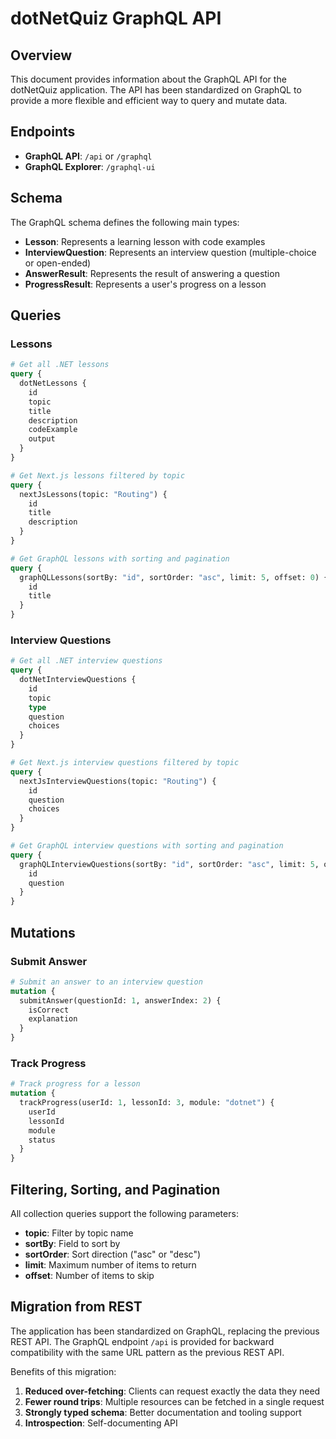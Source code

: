 # dotNetQuiz GraphQL API

## Overview

This document provides information about the GraphQL API for the dotNetQuiz application. The API has been standardized on GraphQL to provide a more flexible and efficient way to query and mutate data.

## Endpoints

- **GraphQL API**: `/api` or `/graphql`
- **GraphQL Explorer**: `/graphql-ui`

## Schema

The GraphQL schema defines the following main types:

- **Lesson**: Represents a learning lesson with code examples
- **InterviewQuestion**: Represents an interview question (multiple-choice or open-ended)
- **AnswerResult**: Represents the result of answering a question
- **ProgressResult**: Represents a user's progress on a lesson

## Queries

### Lessons

```graphql
# Get all .NET lessons
query {
  dotNetLessons {
    id
    topic
    title
    description
    codeExample
    output
  }
}

# Get Next.js lessons filtered by topic
query {
  nextJsLessons(topic: "Routing") {
    id
    title
    description
  }
}

# Get GraphQL lessons with sorting and pagination
query {
  graphQLLessons(sortBy: "id", sortOrder: "asc", limit: 5, offset: 0) {
    id
    title
  }
}
```

### Interview Questions

```graphql
# Get all .NET interview questions
query {
  dotNetInterviewQuestions {
    id
    topic
    type
    question
    choices
  }
}

# Get Next.js interview questions filtered by topic
query {
  nextJsInterviewQuestions(topic: "Routing") {
    id
    question
    choices
  }
}

# Get GraphQL interview questions with sorting and pagination
query {
  graphQLInterviewQuestions(sortBy: "id", sortOrder: "asc", limit: 5, offset: 0) {
    id
    question
  }
}
```

## Mutations

### Submit Answer

```graphql
# Submit an answer to an interview question
mutation {
  submitAnswer(questionId: 1, answerIndex: 2) {
    isCorrect
    explanation
  }
}
```

### Track Progress

```graphql
# Track progress for a lesson
mutation {
  trackProgress(userId: 1, lessonId: 3, module: "dotnet") {
    userId
    lessonId
    module
    status
  }
}
```

## Filtering, Sorting, and Pagination

All collection queries support the following parameters:

- **topic**: Filter by topic name
- **sortBy**: Field to sort by
- **sortOrder**: Sort direction ("asc" or "desc")
- **limit**: Maximum number of items to return
- **offset**: Number of items to skip

## Migration from REST

The application has been standardized on GraphQL, replacing the previous REST API. The GraphQL endpoint `/api` is provided for backward compatibility with the same URL pattern as the previous REST API.

Benefits of this migration:

1. **Reduced over-fetching**: Clients can request exactly the data they need
2. **Fewer round trips**: Multiple resources can be fetched in a single request
3. **Strongly typed schema**: Better documentation and tooling support
4. **Introspection**: Self-documenting API